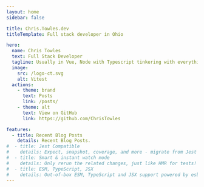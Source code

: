 ```yaml
---
layout: home
sidebar: false

title: Chris.Towles.dev
titleTemplate: Full stack developer in Ohio

hero:
  name: Chris Towles
  text: Full Stack Developer
  tagline: Usually in Vue, Node with Typescript tinkering with everything else. 
  image:
    src: /logo-ct.svg
    alt: Vitest
  actions:
    - theme: brand
      text: Posts
      link: /posts/
    - theme: alt
      text: View on GitHub
      link: https://github.com/ChrisTowles

features:
  - title: Recent Blog Posts
    details: Recent Blog Posts.
#  - title: Jest Compatible
#    details: Expect, snapshot, coverage, and more - migrate from Jest is straightforward.
#  - title: Smart & instant watch mode
#    details: Only rerun the related changes, just like HMR for tests!
#  - title: ESM, TypeScript, JSX
#    details: Out-of-box ESM, TypeScript and JSX support powered by esbuild
---
```

